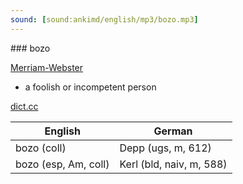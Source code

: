 ```yaml
---
sound: [sound:ankimd/english/mp3/bozo.mp3]
---
```


\### bozo

[Merriam-Webster](https://www.merriam-webster.com/dictionary/bozo)

- a foolish or incompetent person

[dict.cc](https://www.dict.cc/bozo)

| English        | German       |
| -------------- | ------------ |
| bozo (coll) | Depp (ugs, m, 612) |
| bozo (esp, Am, coll) | Kerl (bld, naiv, m, 588) |
